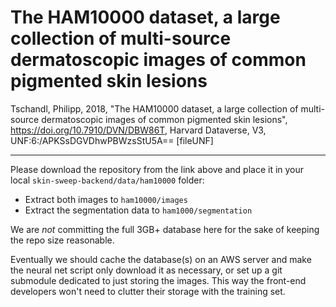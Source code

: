 # The HAM10000 dataset, a large collection of multi-source dermatoscopic images of common pigmented skin lesions

Tschandl, Philipp, 2018, "The HAM10000 dataset, a large collection of multi-source dermatoscopic images of common pigmented skin lesions", https://doi.org/10.7910/DVN/DBW86T, Harvard Dataverse, V3, UNF:6:/APKSsDGVDhwPBWzsStU5A== [fileUNF]
___

Please download the repository from the link above and place it in your local ```skin-sweep-backend/data/ham10000``` folder:
* Extract both images to ```ham10000/images```
* Extract the segmentation data to ```ham1000/segmentation```

We are *not* committing the full 3GB+ database here for the sake of keeping the repo size reasonable.

Eventually we should cache the database(s) on an AWS server and make the neural net script only download it as necessary, or set up a git submodule dedicated to just storing the images. This way the front-end developers won't need to clutter their storage with the training set. 
